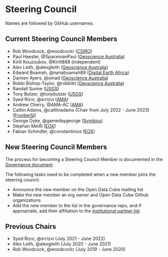 # Steering Council

Names are followed by GitHub usernames.

## Current Steering Council Members

- Rob Woodcock, @woodcockr ([CSIRO](https://www.csiro.au/))
- Paul Haesler, @SpacemanPaul ([Geoscience Australia](http://www.ga.gov.au/))
- Kirill Kouzoubov, @Kirill888 (independent)
- Alex Leith, @alexgleith ([Geoscience Australia](http://www.ga.gov.au/))
- Edward Boamah, @nanaboamah89 ([Digital Earth Africa](https://www.digitalearthafrica.org/))
- Damien Ayers, @omad ([Geoscience Australia](http://www.ga.gov.au/))
- Robbi Bishop-Taylor, @robbibt ([Geoscience Australia](http://www.ga.gov.au/))
- Randall Sunne ([USGS](https://www.usgs.gov/))
- Tony Butzer, @tonybutzer ([USGS](https://www.usgs.gov/))
- Syed Rizvi, @srrizvi ([AMA](http://www.ama-inc.com/))
- Andrew Cherry, @AMA-AC ([AMA](http://www.ama-inc.com/))
- Caitlin Adams, @caitlinadams (Chair from July 2022 - June 2023) ([FrontierSI](https://frontiersi.com.au/))
- George Dyke, @gamedaygeorge ([Symbios](http://symbios.space))
- Stephan Meißl ([EOX](https://eox.at/))
- Fabian Schindler, @constantinius ([EOX]())

## New Steering Council Members

The process for becoming a Steering Council Member is documented in the [Governance document](governance.md#council-membership)

The following tasks need to be completed when a new member joins the steering council:

- Announce the new member on the Open Data Cube mailing list
- Make the new member an org owner and Open Data Cube Github organizations
- Add the new member to the list in the governance repo, and if appropriate, add their affiliation to the [institutional partner list](people.md)

## Previous Chairs
- Syed Rizvi, @srrizvi (July 2021 - June 2022)
- Alex Leith, @alexgleith (July 2020 - June 2021)
- Rob Woodcock, @woodcockr (July 2019 - June 2020)
